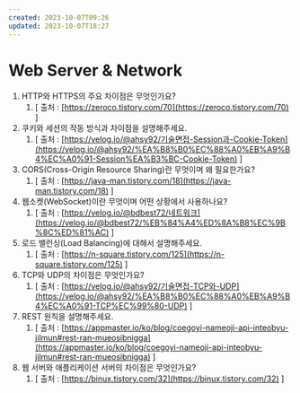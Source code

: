 ```yaml
---
created: 2023-10-07T09:26
updated: 2023-10-07T18:27
---
```

# Web Server & Network

1. HTTP와 HTTPS의 주요 차이점은 무엇인가요?
    1. [ 출처 : [https://zeroco.tistory.com/70](https://zeroco.tistory.com/70) ]
2. 쿠키와 세션의 작동 방식과 차이점을 설명해주세요.
    1. [ 출처 : [https://velog.io/@ahsy92/기술면접-Session과-Cookie-Token](https://velog.io/@ahsy92/%EA%B8%B0%EC%88%A0%EB%A9%B4%EC%A0%91-Session%EA%B3%BC-Cookie-Token) ]
3. CORS(Cross-Origin Resource Sharing)란 무엇이며 왜 필요한가요?
    1. [ 출처 : [https://java-man.tistory.com/18](https://java-man.tistory.com/18) ]
4. 웹소켓(WebSocket)이란 무엇이며 어떤 상황에서 사용하나요?
    1. [ 출처 : [https://velog.io/@bdbest72/네트워크](https://velog.io/@bdbest72/%EB%84%A4%ED%8A%B8%EC%9B%8C%ED%81%AC) ]
5. 로드 밸런싱(Load Balancing)에 대해서 설명해주세요.
    1. [ 출처 : [https://n-square.tistory.com/125](https://n-square.tistory.com/125) ]
6. TCP와 UDP의 차이점은 무엇인가요?
    1. [ 출처 : [https://velog.io/@ahsy92/기술면접-TCP와-UDP](https://velog.io/@ahsy92/%EA%B8%B0%EC%88%A0%EB%A9%B4%EC%A0%91-TCP%EC%99%80-UDP) ]
7. REST 원칙을 설명해주세요.
    1. [ 출처 : [https://appmaster.io/ko/blog/coegoyi-nameoji-api-inteobyu-jilmun#rest-ran-mueosibnigga](https://appmaster.io/ko/blog/coegoyi-nameoji-api-inteobyu-jilmun#rest-ran-mueosibnigga) ] 
8. 웹 서버와 애플리케이션 서버의 차이점은 무엇인가요?
    1. [ 출처 : [https://binux.tistory.com/32](https://binux.tistory.com/32) ]